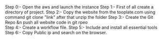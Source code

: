  Step 0:-  Open the aws and launch the instance 
 Step 1:- First of all create a directory of project.
 Step 2:- Copy the website from the tooplate.com
     using command git clone "link"
     after that unzip the folder
 Step 3:- Create the Git Repo &n push all website code in git rpeo    
 Step 4:- Create a workflow file.
 Step 5:- Include and install all essential tools
 Step 6:- Copy Public ip and search on the browser.
